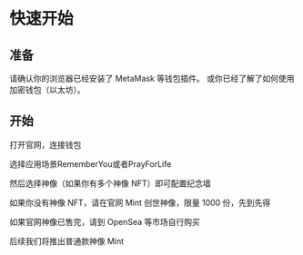 # 快速开始
## 准备
请确认你的浏览器已经安装了 MetaMask 等钱包插件。 或你已经了解了如何使用加密钱包（以太坊）。


## 开始
打开官网，连接钱包

选择应用场景RememberYou或者PrayForLife

然后选择神像（如果你有多个神像 NFT）即可配置纪念墙

如果你没有神像 NFT，请在官网 Mint 创世神像，限量 1000 份，先到先得

如果官网神像已售完，请到 OpenSea 等市场自行购买

后续我们将推出普通款神像 Mint
